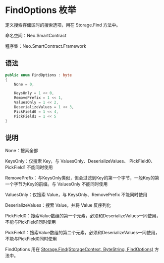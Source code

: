 # FindOptions 枚举

定义搜索存储区时的搜索选项，用在 Storage.Find 方法中。

命名空间：Neo.SmartContract

程序集：Neo.SmartContract.Framework

## 语法

```c#
public enum FindOptions : byte
{
    None = 0,

    KeysOnly = 1 << 0,
    RemovePrefix = 1 << 1,
    ValuesOnly = 1 << 2,
    DeserializeValues = 1 << 3,
    PickField0 = 1 << 4,
    PickField1 = 1 << 5
}
```

## 说明

None：搜索全部

KeysOnly：仅搜索 Key，与 ValuesOnly、DeserializeValues、 PickField0、PickField1 不能同时使用

RemovePrefix：与KeysOnly类似，但会过滤到Key的第一个字节，一般Key的第一个字节为Key的前缀。与 ValuesOnly 不能同时使用

ValuesOnly：仅搜索 Value，与 KeysOnly、RemovePrefix 不能同时使用

DeserializeValues：搜索 Value，并将 Value 反序列化

PickField0：搜索Value数组的第一个元素，必须和DeserializeValues一同使用，不能与PickField1同时使用

PickField1：搜索Value数组的第二个元素，必须和DeserializeValues一同使用，不能与PickField0同时使用

FindOptions 用在 [Storage.Find(StorageContext, ByteString, FindOptions)](Storage/Find.md) 方法中。

